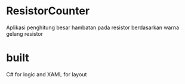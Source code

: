 # ResistorCounter

Aplikasi penghitung besar hambatan pada resistor berdasarkan warna gelang resistor

# built
C# for logic and XAML for layout
